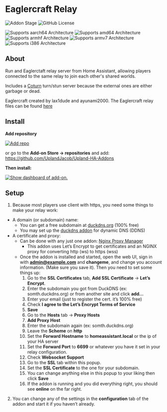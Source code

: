 # Eaglercraft Relay

![Addon Stage][stage-badge]
![GitHub License](https://img.shields.io/github/license/Uplandjacob/Upland-ha-addons)


![Supports aarch64 Architecture][aarch64-badge]
![Supports amd64 Architecture][amd64-badge]
![Supports armhf Architecture][armhf-badge]
![Supports armv7 Architecture][armv7-badge]
![Supports i386 Architecture][i386-badge]



## About
Run and Eaglerctaft relay server from Home Assistant, allowing players connected to the same relay to join each other's shared worlds.

Includes a [Coturn](https://github.com/coturn/coturn) turn/stun server because the external ones are either garbage or dead.

Eaglercraft created by lax1dude and ayunami2000.
The Eaglercraft relay files can be found [here](https://git.eaglercraft.rip/eaglercraft/eaglercraft-builds/src/branch/main/Eaglercraft_SharedWorldRelay)

## Install
**Add repository**

[![Add repo](https://my.home-assistant.io/badges/supervisor_add_addon_repository.svg)](https://my.home-assistant.io/redirect/supervisor_add_addon_repository/?repository_url=https://github.com/UplandJacob/Upland-HA-Addons)

or go to the **Add-on Store -> repositories** and add: https://github.com/UplandJacob/Upland-HA-Addons

**Then install:**

[![Show dashboard of add-on.](https://my.home-assistant.io/badges/supervisor_addon.svg)](https://my.home-assistant.io/redirect/supervisor_addon/?addon=d78ad65c_eag-relay)

## Setup
1. Because most players use client with https, you need some things to make your relay work:
* A domain (or subdomain) name:
  * You can get a free subdomain at [duckdns.org](https://duckdns.org) (100% free)
  * You may set up the [duckdns addon](https://my.home-assistant.io/redirect/supervisor_addon/?addon=core_duckdns) for dynamic DNS (DDNS)
* A certificate and proxy:
  * Can be done with any just one addon: [Nginx Proxy Manager](https://my.home-assistant.io/redirect/supervisor_addon/?addon=a0d7b954_nginxproxymanager)
    * This addon uses Let’s Encrypt to get certificates and an NGINX proxy for converting http (ws) to https (wss)
  * Once the addon is installed and started, open the web UI, sign in with **admin@example.com** and **changeme**, and change you account information. (Make sure you save it). Then you need to set some things up:
    1. Go to the **SSL Certificates** tab, **Add SSL Certificate** -> **Let’s Encrypt**.
    2. Enter the subdomain you got from DuckDNS (ex: somth.duckdns.org) or from another site and click **add…**
    3. Enter your email (just to register the cert. it’s 100% free)
    4. Check **I agree to the Let’s Encrypt Terms of Service**
    5. **Save**
    6. Go to the **Hosts** tab -> **Proxy Hosts**
    7. **Add Proxy Host**
    8. Enter the subdomain again (ex: somth.duckdns.org)
    9. Leave the **Scheme** on **http**
    10. Set the **Forward Hostname** to **homeassistant.local** or the ip of your HA server
    11. Set the **Forward Port** to **6699** or whatever you have it set in your relay configuration.
    12. Check **Websocket Support**
    13. Go to the **SSL** tab within this popup.
    14. Set the **SSL Certificate** to the one for your subdomain.
    15. You can change anything else in this popup to your liking then click **Save**
    16. If the addon is running and you did everything right, you should see **online** on the far right.
2. You can change any of the settings in the **configuration** tab of the addon and start it if you haven’t already.




[aarch64-badge]: https://img.shields.io/badge/aarch64-yes-green.svg?style=flat
[amd64-badge]: https://img.shields.io/badge/amd64-yes-green.svg?style=flat
[armhf-badge]: https://img.shields.io/badge/armhf-no-red.svg?style=flat
[armv7-badge]: https://img.shields.io/badge/armv7-no-red.svg
[i386-badge]: https://img.shields.io/badge/i386-no-red.svg
[stage-badge]: https://img.shields.io/badge/Addon%20stage-ready-green.svg

[install-badge]: https://img.shields.io/badge/Install%20on%20my-Home%20Assistant-41BDF5?logo=home-assistant
[repository-badge]: https://img.shields.io/badge/Add%20repository%20to%20my-Home%20Assistant-41BDF5?logo=home-assistant
[repo-badge]: https://my.home-assistant.io/badges/supervisor_add_addon_repository.svg

[install-url]: https://my.home-assistant.io/redirect/supervisor_addon?addon=1f1b42b3_twingate
[repository-url]: https://my.home-assistant.io/redirect/supervisor_add_addon_repository/?repository_url=https://github.com/UplandJacob/Upland-HA-Addons
